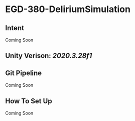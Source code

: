 # EGD-380-DeliriumSimulation

## Intent

Coming Soon

## Unity Verison: *__2020.3.28f1__*

## Git Pipeline

Coming Soon

## How To Set Up

Coming Soon

